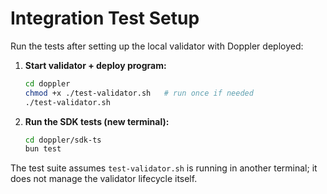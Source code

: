 # Integration Test Setup

Run the tests after setting up the local validator with Doppler deployed:

1. **Start validator + deploy program:**
   ```bash
   cd doppler
   chmod +x ./test-validator.sh   # run once if needed
   ./test-validator.sh
   ```

2. **Run the SDK tests (new terminal):**
   ```bash
   cd doppler/sdk-ts
   bun test
   ```

The test suite assumes `test-validator.sh` is running in another terminal; it does not manage the validator lifecycle itself.
